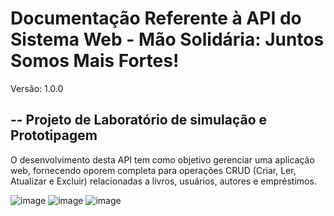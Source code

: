 # Documentação Referente à API do Sistema Web - Mão Solidária: Juntos Somos Mais Fortes! 

Versão: 1.0.0
## -- Projeto de Laboratório de simulação e Prototipagem

O desenvolvimento desta API tem como objetivo gerenciar uma aplicação web, fornecendo oporem completa para operações CRUD (Criar, Ler, Atualizar e Excluir) relacionadas a livros, usuários, autores e empréstimos.

![image](https://github.com/EduardoLopess/DeTudoUmPouco/assets/80491564/df308b61-a4e3-443d-96e4-dd7bad56ab13)
![image](https://github.com/EduardoLopess/DeTudoUmPouco/assets/80491564/be215b02-3903-4dae-8542-6473f851c1fd)
![image](https://github.com/EduardoLopess/DeTudoUmPouco/assets/80491564/7d0e0b7b-d29f-4293-8eec-c8f0de772fc7)



